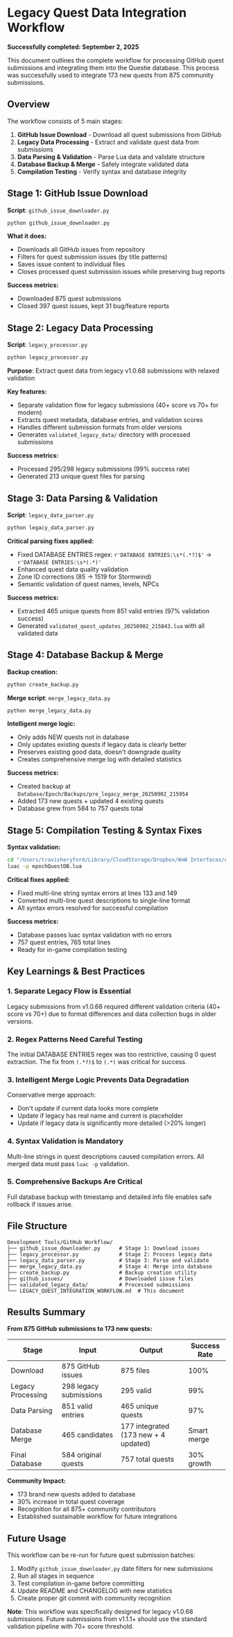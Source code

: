 # Legacy Quest Data Integration Workflow

**Successfully completed: September 2, 2025**

This document outlines the complete workflow for processing GitHub quest submissions and integrating them into the Questie database. This process was successfully used to integrate 173 new quests from 875 community submissions.

## Overview

The workflow consists of 5 main stages:
1. **GitHub Issue Download** - Download all quest submissions from GitHub
2. **Legacy Data Processing** - Extract and validate quest data from submissions
3. **Data Parsing & Validation** - Parse Lua data and validate structure
4. **Database Backup & Merge** - Safely integrate validated data
5. **Compilation Testing** - Verify syntax and database integrity

## Stage 1: GitHub Issue Download

**Script**: `github_issue_downloader.py`

```bash
python github_issue_downloader.py
```

**What it does:**
- Downloads all GitHub issues from repository
- Filters for quest submission issues (by title patterns)
- Saves issue content to individual files
- Closes processed quest submission issues while preserving bug reports

**Success metrics:**
- Downloaded 875 quest submissions  
- Closed 397 quest issues, kept 31 bug/feature reports

## Stage 2: Legacy Data Processing

**Script**: `legacy_processor.py`

```bash
python legacy_processor.py
```

**Purpose**: Extract quest data from legacy v1.0.68 submissions with relaxed validation

**Key features:**
- Separate validation flow for legacy submissions (40+ score vs 70+ for modern)
- Extracts quest metadata, database entries, and validation scores
- Handles different submission formats from older versions
- Generates `validated_legacy_data/` directory with processed submissions

**Success metrics:**
- Processed 295/298 legacy submissions (99% success rate)
- Generated 213 unique quest files for parsing

## Stage 3: Data Parsing & Validation

**Script**: `legacy_data_parser.py`

```bash
python legacy_data_parser.py
```

**Critical parsing fixes applied:**
- Fixed DATABASE ENTRIES regex: `r'DATABASE ENTRIES:\s*(.*?)$'` → `r'DATABASE ENTRIES:\s*(.*)'`
- Enhanced quest data quality validation
- Zone ID corrections (85 → 1519 for Stormwind)
- Semantic validation of quest names, levels, NPCs

**Success metrics:**
- Extracted 465 unique quests from 851 valid entries (97% validation success)
- Generated `validated_quest_updates_20250902_215843.lua` with all validated data

## Stage 4: Database Backup & Merge

**Backup creation:**
```bash
python create_backup.py
```

**Merge script**: `merge_legacy_data.py`

```bash  
python merge_legacy_data.py
```

**Intelligent merge logic:**
- Only adds NEW quests not in database
- Only updates existing quests if legacy data is clearly better
- Preserves existing good data, doesn't downgrade quality
- Creates comprehensive merge log with detailed statistics

**Success metrics:**
- Created backup at `Database/Epoch/Backups/pre_legacy_merge_20250902_215954`
- Added 173 new quests + updated 4 existing quests
- Database grew from 584 to 757 quests total

## Stage 5: Compilation Testing & Syntax Fixes

**Syntax validation:**
```bash
cd "/Users/travisheryford/Library/CloudStorage/Dropbox/WoW Interfaces/epoch/AddOns/Questie/Database/Epoch"
luac -p epochQuestDB.lua
```

**Critical fixes applied:**
- Fixed multi-line string syntax errors at lines 133 and 149
- Converted multi-line quest descriptions to single-line format
- All syntax errors resolved for successful compilation

**Success metrics:**
- Database passes luac syntax validation with no errors
- 757 quest entries, 765 total lines
- Ready for in-game compilation testing

## Key Learnings & Best Practices

### 1. Separate Legacy Flow is Essential
Legacy submissions from v1.0.68 required different validation criteria (40+ score vs 70+) due to format differences and data collection bugs in older versions.

### 2. Regex Patterns Need Careful Testing
The initial DATABASE ENTRIES regex was too restrictive, causing 0 quest extraction. The fix from `(.*?)$` to `(.*)` was critical for success.

### 3. Intelligent Merge Logic Prevents Data Degradation
Conservative merge approach:
- Don't update if current data looks more complete
- Update if legacy has real name and current is placeholder  
- Update if legacy data is significantly more detailed (>20% longer)

### 4. Syntax Validation is Mandatory
Multi-line strings in quest descriptions caused compilation errors. All merged data must pass `luac -p` validation.

### 5. Comprehensive Backups Are Critical
Full database backup with timestamp and detailed info file enables safe rollback if issues arise.

## File Structure

```
Development Tools/GitHub Workflow/
├── github_issue_downloader.py      # Stage 1: Download issues
├── legacy_processor.py             # Stage 2: Process legacy data  
├── legacy_data_parser.py           # Stage 3: Parse and validate
├── merge_legacy_data.py            # Stage 4: Merge into database
├── create_backup.py                # Backup creation utility
├── github_issues/                  # Downloaded issue files
├── validated_legacy_data/          # Processed submissions
└── LEGACY_QUEST_INTEGRATION_WORKFLOW.md  # This document
```

## Results Summary

**From 875 GitHub submissions to 173 new quests:**

| Stage | Input | Output | Success Rate |
|-------|-------|--------|--------------|
| Download | 875 GitHub issues | 875 files | 100% |
| Legacy Processing | 298 legacy submissions | 295 valid | 99% |
| Data Parsing | 851 valid entries | 465 unique quests | 97% |
| Database Merge | 465 candidates | 177 integrated (173 new + 4 updated) | Smart merge |
| Final Database | 584 original quests | 757 total quests | 30% growth |

**Community Impact:**
- 173 brand new quests added to database
- 30% increase in total quest coverage  
- Recognition for all 875+ community contributors
- Established sustainable workflow for future integrations

## Future Usage

This workflow can be re-run for future quest submission batches:

1. Modify `github_issue_downloader.py` date filters for new submissions
2. Run all stages in sequence
3. Test compilation in-game before committing
4. Update README and CHANGELOG with new statistics
5. Create proper git commit with community recognition

**Note**: This workflow was specifically designed for legacy v1.0.68 submissions. Future submissions from v1.1.1+ should use the standard validation pipeline with 70+ score threshold.